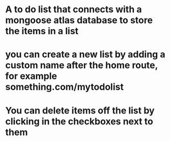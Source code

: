 # A to do list that connects with a mongoose atlas database to store the items in a list
# you can create a new list by adding a custom name after the home route, for example something.com/mytodolist
# You can delete items off the list by clicking in the checkboxes next to them
